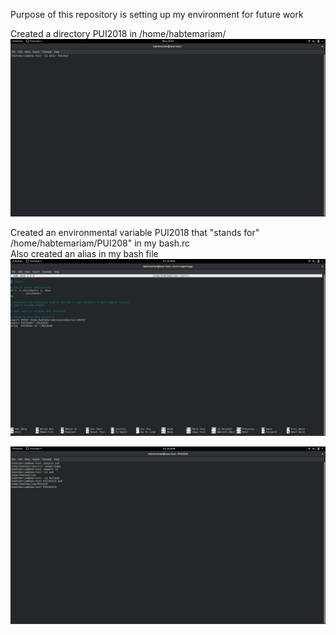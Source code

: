 Purpose of this repository is setting up my environment for future work

Created a directory PUI2018 in /home/habtemariam/
![Screen Shot 1](https://github.com/Fekade/PUI2018_fb1182/blob/master/Screenshot%20from%202018-09-17%2023-52-12.png)

Created an environmental variable PUI2018 that "stands for" /home/habtemariam/PUI208" in my bash.rc   
Also created an alias in my bash file
![Screen Shot 2](https://github.com/Fekade/PUI2018_fb1182/blob/master/Screenshot%20from%202018-09-07%2022-45-28.png)


![Screen Shot 3](https://github.com/Fekade/PUI2018_fb1182/blob/master/Screenshot%20from%202018-09-07%2022-54-07.png)
